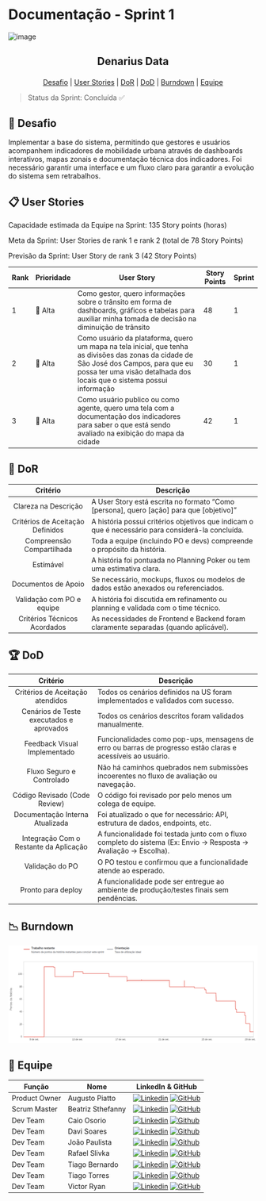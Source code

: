 # Documentação - Sprint 1

<img width="1300" height="240" alt="image" src="https://github.com/user-attachments/assets/7be1261c-228e-4f50-9257-df0f0a3239ea" />

## <p align="center">Denarius Data</p>
<p align="center">
    <a href="#desafio">Desafio</a>  |  
    <a href="#user-stories">User Stories</a>  |   
    <a href="#dor">DoR</a>  |  
    <a href="#dor">DoD</a>  |  
    <a href="#burndown">Burndown</a>  |  
    <a href="#equipe">Equipe</a>
</p>

> Status da Sprint: Concluída ✅

<span id="desafio">

## 🏅 Desafio

Implementar a base do sistema, permitindo que gestores e usuários acompanhem indicadores de mobilidade urbana através de dashboards interativos, mapas zonais e documentação técnica dos indicadores. Foi necessário garantir uma interface e um fluxo claro para garantir a evolução do sistema sem retrabalhos. 

<span id="user-stories">

## 📋 User Stories

Capacidade estimada da Equipe na Sprint: 135 Story points (horas)

Meta da Sprint: User Stories de rank 1 e rank 2 (total de 78 Story Points)

Previsão da Sprint: User Story de rank 3 (42 Story Points)

| Rank | Prioridade | User Story | Story Points | Sprint |
|-|-|-|-|-|
| 1 | 🔴 Alta | Como gestor, quero informações sobre o trânsito em forma de dashboards, gráficos e tabelas para auxiliar minha tomada de decisão na diminuição de trânsito | 48 | 1 |
| 2 | 🔴 Alta | Como usuário da plataforma, quero um mapa na tela inicial, que tenha as divisões das zonas da cidade de São José dos Campos, para que eu possa ter uma visão detalhada dos locais que o sistema possui informação | 30 | 1 |
| 3 | 🔴 Alta | Como usuário publico ou como agente, quero uma tela com a documentação dos indicadores para saber o que está sendo avaliado na exibição do mapa da cidade | 42 | 1 |

<span id="dor">

## 🏃‍ DoR

|             Critério             | Descrição                                                                                         |
| :------------------------------: | ------------------------------------------------------------------------------------------------- |
|       Clareza na Descrição       | A User Story está escrita no formato “Como [persona], quero [ação] para que [objetivo]”           |
| Critérios de Aceitação Definidos | A história possui critérios objetivos que indicam o que é necessário para considerá-la concluída. |
|    Compreensão Compartilhada     | Toda a equipe (incluindo PO e devs) compreende o propósito da história.                           |
|            Estímável             | A história foi pontuada no Planning Poker ou tem uma estimativa clara.                            |
|       Documentos de Apoio        | Se necessário, mockups, fluxos ou modelos de dados estão anexados ou referenciados.               |
|    Validação com PO e equipe     | A história foi discutida em refinamento ou planning e validada com o time técnico.                |
|   Critérios Técnicos Acordados   | As necessidades de Frontend e Backend foram claramente separadas (quando aplicável).              |

<span id="dod">

## 🏆 DoD

|                 Critério                 | Descrição                                                                                                        |
| :--------------------------------------: | ---------------------------------------------------------------------------------------------------------------- |
|     Critérios de Aceitação atendidos     | Todos os cenários definidos na US foram implementados e validados com sucesso.                                   |
| Cenários de Teste executados e aprovados | Todos os cenários descritos foram validados manualmente.                                                         |
|      Feedback Visual Implementado        | Funcionalidades como pop-ups, mensagens de erro ou barras de progresso estão claras e acessíveis ao usuário.     |
|        Fluxo Seguro e Controlado         | Não há caminhos quebrados nem submissões incoerentes no fluxo de avaliação ou navegação.                         |
|      Código Revisado (Code Review)       | O código foi revisado por pelo menos um colega de equipe.                                                        |
|     Documentação Interna Atualizada      | Foi atualizado o que for necessário: API, estrutura de dados, endpoints, etc.                                    |
|  Integração Com o Restante da Aplicação  | A funcionalidade foi testada junto com o fluxo completo do sistema (Ex: Envio → Resposta → Avaliação → Escolha). |
|             Validação do PO              | O PO testou e confirmou que a funcionalidade atende ao esperado.                                                 |
|            Pronto para deploy            | A funcionalidade pode ser entregue ao ambiente de produção/testes finais sem pendências.                         |

<span id="burndown">

## 📉 Burndown

<img src="../../../media/burndown-sprint-1.png" />

<span id="equipe">

## 👥 Equipe

<div align="center">

|    Função     | Nome                  | LinkedIn & GitHub |
|---------------|-----------------------|-------------------|
| Product Owner | Augusto Piatto        | [![Linkedin](https://img.shields.io/badge/Linkedin-blue?logo=Linkedin&logoColor=white)](https://www.linkedin.com/in/augusto-piatto/) [![GitHub](https://img.shields.io/badge/GitHub-111217?logo=github&logoColor=white)](https://github.com/augustopiatto) |
| Scrum Master  | Beatriz Sthefanny     | [![Linkedin](https://img.shields.io/badge/Linkedin-blue?logo=Linkedin&logoColor=white)](https://www.linkedin.com/in/beatriz-santos-0b6773220/) [![GitHub](https://img.shields.io/badge/GitHub-111217?logo=github&logoColor=white)](https://github.com/BeatrizSantos00) |
| Dev Team      | Caio Osorio           | [![Linkedin](https://img.shields.io/badge/Linkedin-blue?logo=Linkedin&logoColor=white)](https://www.linkedin.com/in/caio-o-a67224200/) [![Github](https://img.shields.io/badge/GitHub-111217?logo=github&logoColor=white)](https://github.com/User-Business) |
| Dev Team      | Davi Soares           | [![Linkedin](https://img.shields.io/badge/Linkedin-blue?logo=Linkedin&logoColor=white)](https://www.linkedin.com/in/dsf21/) [![Github](https://img.shields.io/badge/GitHub-111217?logo=github&logoColor=white)](https://github.com/DaviSFS21) |
| Dev Team      | João Paulista         | [![Linkedin](https://img.shields.io/badge/Linkedin-blue?logo=Linkedin&logoColor=white)](https://www.linkedin.com/in/joaopaulista/) [![Github](https://img.shields.io/badge/GitHub-111217?logo=github&logoColor=white)](https://github.com/joaopaulista) |
| Dev Team      | Rafael Slivka         | [![Linkedin](https://img.shields.io/badge/Linkedin-blue?logo=Linkedin&logoColor=white)](https://www.linkedin.com/in/rafael-lopes-slivka-07753326a/) [![GitHub](https://img.shields.io/badge/GitHub-111217?logo=github&logoColor=white)](https://github.com/rafaslivka) |
| Dev Team      | Tiago Bernardo        | [![Linkedin](https://img.shields.io/badge/Linkedin-blue?logo=Linkedin&logoColor=white)](https://www.linkedin.com/in/tiagobernardosantos/) [![GitHub](https://img.shields.io/badge/GitHub-111217?logo=github&logoColor=white)](https://github.com/TiagoBernardoSantos) |
| Dev Team      | Tiago Torres          | [![Linkedin](https://img.shields.io/badge/Linkedin-blue?logo=Linkedin&logoColor=white)](https://www.linkedin.com/in/tiago-torres-dos-reis/) [![Github](https://img.shields.io/badge/GitHub-111217?logo=github&logoColor=white)](https://github.com/TiagoTReis) |
| Dev Team      | Victor Ryan           | [![Linkedin](https://img.shields.io/badge/Linkedin-blue?logo=Linkedin&logoColor=white)](https://www.linkedin.com/in/victor-ryan-51738b261) [![GitHub](https://img.shields.io/badge/GitHub-111217?logo=github&logoColor=white)](https://github.com/yzvictorr) |

</div>
